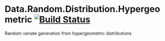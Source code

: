 # Data.Random.Distribution.Hypergeometric [![Build Status](https://travis-ci.org/srijs/random-hypergeometric.svg?branch=master)](https://travis-ci.org/srijs/random-hypergeometric)
Random variate generation from hypergeometric distributions
